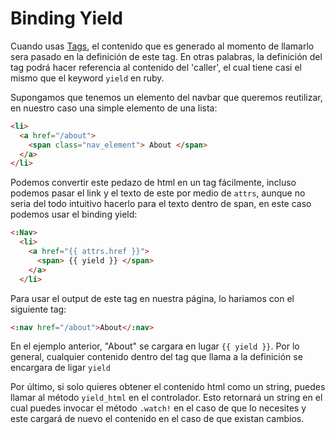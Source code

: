 # Binding Yield

Cuando usas [Tags](#tags), el contenido que es generado al momento de llamarlo sera pasado en la definición de este tag.
En otras palabras, la definición del tag podrá hacer referencia al contenido del 'caller', el cual tiene casi el mismo que el
keyword `yield` en ruby.

Supongamos que tenemos un elemento del navbar que queremos reutilizar, en nuestro caso una simple elemento de una lista:

```html
<li>
  <a href="/about">
    <span class="nav_element"> About </span>
  </a>
</li>
```

Podemos convertir este pedazo de html en un tag fácilmente, incluso podemos pasar el link y el texto de este por
medio de ```attrs```, aunque no seria del todo intuitivo hacerlo para el texto dentro de span, en este caso podemos
usar el binding yield:

```html
<:Nav>
  <li>
    <a href="{{ attrs.href }}">
      <span> {{ yield }} </span>
    </a>
  </li>
```

Para usar el output de este tag en nuestra página, lo hariamos con el siguiente tag:

```html
<:nav href="/about">About</:nav>
```

En el ejemplo anterior, "About" se cargara en lugar ```{{ yield }}```. Por lo general, cualquier contenido dentro del tag que llama a la definición se encargara de ligar ```yield```

Por último, si solo quieres obtener el contenido html como un string, puedes llamar al método ```yield_html``` en el controlador. Esto retornará un string en el cual puedes invocar el método ```.watch!``` en el caso de que lo necesites y este cargará de nuevo el contenido en el caso de que existan cambios.

